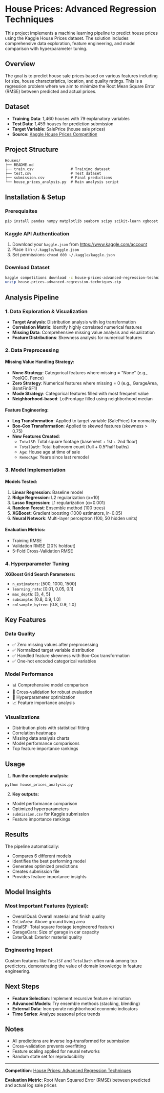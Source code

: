 # House Prices: Advanced Regression Techniques

This project implements a machine learning pipeline to predict house prices using the Kaggle House Prices dataset. The solution includes comprehensive data exploration, feature engineering, and model comparison with hyperparameter tuning.

## Overview

The goal is to predict house sale prices based on various features including lot size, house characteristics, location, and quality ratings. This is a regression problem where we aim to minimize the Root Mean Square Error (RMSE) between predicted and actual prices.

## Dataset

- **Training Data**: 1,460 houses with 79 explanatory variables
- **Test Data**: 1,459 houses for prediction submission
- **Target Variable**: SalePrice (house sale prices)
- **Source**: [Kaggle House Prices Competition](https://www.kaggle.com/c/house-prices-advanced-regression-techniques)

## Project Structure

```
Houses/
├── README.md
├── train.csv                 # Training dataset
├── test.csv                  # Test dataset  
├── submission.csv            # Final predictions
└── house_prices_analysis.py  # Main analysis script
```

## Installation & Setup

### Prerequisites
```bash
pip install pandas numpy matplotlib seaborn scipy scikit-learn xgboost
```

### Kaggle API Authentication
1. Download your `kaggle.json` from https://www.kaggle.com/account
2. Place it in `~/.kaggle/kaggle.json`
3. Set permissions: `chmod 600 ~/.kaggle/kaggle.json`

### Download Dataset
```bash
kaggle competitions download -c house-prices-advanced-regression-techniques
unzip house-prices-advanced-regression-techniques.zip
```

## Analysis Pipeline

### 1. Data Exploration & Visualization
- **Target Analysis**: Distribution analysis with log transformation
- **Correlation Matrix**: Identify highly correlated numerical features
- **Missing Data**: Comprehensive missing value analysis and visualization
- **Feature Distributions**: Skewness analysis for numerical features

### 2. Data Preprocessing

#### Missing Value Handling Strategy:
- **None Strategy**: Categorical features where missing = "None" (e.g., PoolQC, Fence)
- **Zero Strategy**: Numerical features where missing = 0 (e.g., GarageArea, BsmtFinSF1)
- **Mode Strategy**: Categorical features filled with most frequent value
- **Neighborhood-based**: LotFrontage filled using neighborhood median

#### Feature Engineering:
- **Log Transformation**: Applied to target variable (SalePrice) for normality
- **Box-Cox Transformation**: Applied to skewed features (skewness > 0.75)
- **New Features Created**:
  - `TotalSF`: Total square footage (basement + 1st + 2nd floor)
  - `TotalBath`: Total bathroom count (full + 0.5*half baths)
  - `Age`: House age at time of sale
  - `RemodAge`: Years since last remodel

### 3. Model Implementation

#### Models Tested:
1. **Linear Regression**: Baseline model
2. **Ridge Regression**: L2 regularization (α=10)
3. **Lasso Regression**: L1 regularization (α=0.001)
4. **Random Forest**: Ensemble method (100 trees)
5. **XGBoost**: Gradient boosting (1000 estimators, lr=0.05)
6. **Neural Network**: Multi-layer perceptron (100, 50 hidden units)

#### Evaluation Metrics:
- Training RMSE
- Validation RMSE (20% holdout)
- 5-Fold Cross-Validation RMSE

### 4. Hyperparameter Tuning

**XGBoost Grid Search Parameters:**
- `n_estimators`: [500, 1000, 1500]
- `learning_rate`: [0.01, 0.05, 0.1]
- `max_depth`: [3, 4, 5]
- `subsample`: [0.8, 0.9, 1.0]
- `colsample_bytree`: [0.8, 0.9, 1.0]

## Key Features

### Data Quality
- ✅ Zero missing values after preprocessing
- ✅ Normalized target variable distribution
- ✅ Handled feature skewness with Box-Cox transformation
- ✅ One-hot encoded categorical variables

### Model Performance
- 📊 Comprehensive model comparison
- 🎯 Cross-validation for robust evaluation
- 🔧 Hyperparameter optimization
- 📈 Feature importance analysis

### Visualizations
- Distribution plots with statistical fitting
- Correlation heatmaps
- Missing data analysis charts
- Model performance comparisons
- Top feature importance rankings

## Usage

1. **Run the complete analysis:**
```python
python house_prices_analysis.py
```

2. **Key outputs:**
- Model performance comparison
- Optimized hyperparameters
- `submission.csv` for Kaggle submission
- Feature importance rankings

## Results

The pipeline automatically:
- Compares 6 different models
- Identifies the best performing model
- Generates optimized predictions
- Creates submission file
- Provides feature importance insights

## Model Insights

### Most Important Features (typical):
- OverallQual: Overall material and finish quality
- GrLivArea: Above ground living area
- TotalSF: Total square footage (engineered feature)
- GarageCars: Size of garage in car capacity
- ExterQual: Exterior material quality

### Engineering Impact
Custom features like `TotalSF` and `TotalBath` often rank among top predictors, demonstrating the value of domain knowledge in feature engineering.

## Next Steps

- **Feature Selection**: Implement recursive feature elimination
- **Advanced Models**: Try ensemble methods (stacking, blending)
- **External Data**: Incorporate neighborhood economic indicators
- **Time Series**: Analyze seasonal price trends

## Notes

- All predictions are inverse log-transformed for submission
- Cross-validation prevents overfitting
- Feature scaling applied for neural networks
- Random state set for reproducibility

---

**Competition**: [House Prices: Advanced Regression Techniques](https://www.kaggle.com/c/house-prices-advanced-regression-techniques)

**Evaluation Metric**: Root Mean Squared Error (RMSE) between predicted and actual log sale prices